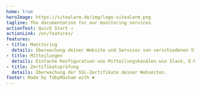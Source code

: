 ```yaml
---
home: true
heroImage: https://sitealarm.de/img/logo-sitealarm.png
tagline: The documentation for our monitoring services.
actionText: Quick Start →
actionLink: /en/features/
features:
- title: Monitoring
  details: Überwachung deiner Website und Services von verschiedenen Standorten.
- title: Mitteilungen
  details: Einfache Konfiguration von Mitteilungskanälen wie Slack, E-Mail oder Webhook.
- title: Zertifikatsprüfung
  details: Überwachung der SSL-Zertifikate deiner Webseiten.
footer: Made by TobyMaxham with ❤️
---
```

